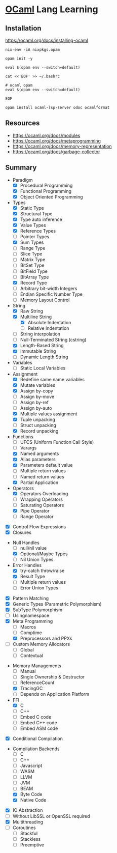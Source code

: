 # [OCaml](https://ocaml.org/docs/installing-ocaml) Lang Learning

## Installation

https://ocaml.org/docs/installing-ocaml

```shell
nix-env -iA nixpkgs.opam

opam init -y

eval $(opam env --switch=default)

cat <<'EOF' >> ~/.bashrc

# ocaml opam
eval $(opam env --switch=default)

EOF

opam install ocaml-lsp-server odoc ocamlformat
```

## Resources

- https://ocaml.org/docs/modules
- https://ocaml.org/docs/metaprogramming
- https://ocaml.org/docs/memory-representation
- https://ocaml.org/docs/garbage-collector

## Summary

- Paradigm
    - [x] Procedural Programming
    - [x] Functional Programming
    - [x] Object Oriented Programming
- Types
    - [x] Static Type
    - [x] Structural Type
    - [x] Type auto inference
    - [x] Value Types
    - [x] Reference Types
    - [ ] Pointer Types
    - [x] Sum Types
    - [ ] Range Type
    - [ ] Slice Type
    - [ ] Matrix Type
    - [ ] BitSet Type
    - [ ] BitField Type
    - [ ] BitArray Type
    - [x] Record Type
    - [ ] Arbitrary bit-width Integers
    - [ ] Endian Specific Number Type
    - [ ] Memory Layout Control
- String
    - [x] Raw String
    - [x] Multiline String
        - [x] Absolute Indentation
        - [ ] Relative Indentation
    - [ ] String interpolation
    - [ ] Null-Terminated String (cstring)
    - [x] Length-Based String
    - [x] Immutable String
    - [ ] Dynamic Length String
- Variables 
    - [ ] Static Local Variables
- Assignment
    - [x] Redefine same name variables
    - [x] Mutate variables
    - [x] Assign by-copy
    - [ ] Assign by-move
    - [ ] Assign by-ref
    - [ ] Assign by-auto
    - [x] Multiple values assignment
    - [x] Tuple unpacking
    - [ ] Struct unpacking
    - [x] Record unpacking
- Functions
    - [ ] UFCS (Uniform Function Call Style)
    - [ ] Varargs
    - [x] Named arguments
    - [x] Alias parameters
    - [x] Parameters default value
    - [ ] Multiple return values
    - [ ] Named return values
    - [x] Partial Application
- Operators
    - [x] Operators Overloading
    - [ ] Wrapping Operators
    - [ ] Saturating Operators
    - [x] Pipe Operator
    - [ ] Range Operator
- [x] Control Flow Expressions
- [x] Closures
- Null Handles
    - [ ] null/nil value
    - [x] Optional/Maybe Types
    - [ ] Nil Union Types
- Error Handles
    - [x] try-catch throw/raise
    - [x] Result Type
    - [ ] Multiple return values
    - [ ] Error Union Types
- [x] Pattern Matching
- [x] Generic Types (Parametric Polymorphism)
- [x] SubType Polymorphism
- [ ] Usingnamespace
- [x] Meta Programming
    - [ ] Macros
    - [ ] Comptime
    - [x] Preprocessors and PPXs
- [ ] Custom Memory Allocators
    - [ ] Global
    - [ ] Contextual
- Memory Managements
    - [ ] Manual 
    - [ ] Single Ownership & Destructor
    - [ ] ReferenceCount
    - [x] TracingGC
    - [ ] Depends on Application Platform
- FFI
    - [x] C
    - [ ] C++
    - [ ] Embed C code
    - [ ] Embed C++ code
    - [ ] Embed ASM code
- [x] Conditional Compilation
- Compilation Backends
    - [ ] C
    - [ ] C++
    - [ ] Javascript
    - [ ] WASM
    - [ ] LLVM
    - [ ] JVM
    - [ ] BEAM
    - [x] Byte Code
    - [x] Native Code
- [x] IO Abstraction
- [ ] Without LibSSL or OpenSSL required
- [x] Multithreading
- [ ] Coroutines
    - [ ] Stackful
    - [ ] Stackless
    - [ ] Preemptive
